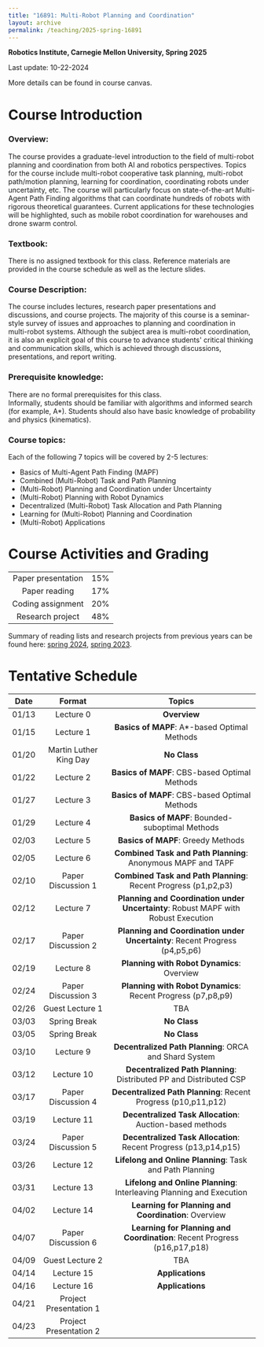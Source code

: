 ```yaml
---
title: "16891: Multi-Robot Planning and Coordination"
layout: archive
permalink: /teaching/2025-spring-16891
---
```

**Robotics Institute, Carnegie Mellon University, Spring 2025**

Last update: 10-22-2024

More details can be found in course canvas.

Course Introduction
======
### Overview:
The course provides a graduate-level introduction to the field of multi-robot planning and coordination from both AI and robotics perspectives. 
Topics for the course include multi-robot cooperative task planning, multi-robot path/motion planning, learning for coordination, coordinating robots under uncertainty, etc. 
The course will particularly focus on state-of-the-art Multi-Agent Path Finding algorithms that can coordinate hundreds of robots with rigorous theoretical guarantees. 
Current applications for these technologies will be highlighted, such as mobile robot coordination for warehouses and drone swarm control. 

### Textbook: 
There is no assigned textbook for this class. Reference materials are provided in the course schedule as well as the lecture slides.

### Course Description: 
The course includes lectures, research paper presentations and discussions, and course projects. 
The majority of this course is a seminar-style survey of issues and approaches to planning and coordination in multi-robot systems. 
Although the subject area is multi-robot coordination, it is also an explicit goal of this course to advance students' critical thinking and communication skills, which is achieved through discussions, presentations, and report writing. 

### Prerequisite knowledge: 
There are no formal prerequisites for this class.  
Informally, students should be familiar with algorithms and informed search (for example, A*). 
Students should also have basic knowledge of probability and physics (kinematics).

### Course topics: 
Each of the following 7 topics will be covered by 2-5 lectures:
- Basics of Multi-Agent Path Finding (MAPF)
- Combined (Multi-Robot) Task and Path Planning
- (Multi-Robot) Planning and Coordination under Uncertainty
- (Multi-Robot) Planning with Robot Dynamics
- Decentralized (Multi-Robot) Task Allocation and Path Planning
- Learning for (Multi-Robot) Planning and Coordination
- (Multi-Robot) Applications

Course Activities and Grading
======


|                    |     |
|:------------------:|:---:|
| Paper presentation | 15% |
|   Paper reading    | 17% |
| Coding assignment  | 20% |
|  Research project  | 48% |

Summary of reading lists and research projects from previous years can be found here: 
[spring 2024](https://jiaoyangli.me/teaching/2024-spring-16891), 
[spring 2023](https://jiaoyangli.me/teaching/2023-spring-16891).

Tentative Schedule
======

| Date  |         Format         |                                       Topics                                       |
|:-----:|:----------------------:|:----------------------------------------------------------------------------------:|
| 01/13 |       Lecture 0        |                                    **Overview**                                    |
| 01/15 |       Lecture 1        |                    **Basics of MAPF**: A*-based Optimal Methods                    |
| 01/20 | Martin Luther King Day |                                    **No Class**                                    |
| 01/22 |       Lecture 2        |                   **Basics of MAPF**: CBS-based Optimal Methods                    |
| 01/27 |       Lecture 3        |                   **Basics of MAPF**: CBS-based Optimal Methods                    |	 
| 01/29 |       Lecture 4        |                   **Basics of MAPF**: Bounded-suboptimal Methods                   |
| 02/03 |       Lecture 5        |                         **Basics of MAPF**: Greedy Methods                         |
| 02/05 |       Lecture 6        |            **Combined Task and Path Planning**: Anonymous MAPF and TAPF            |
| 02/10 |   Paper Discussion 1   |          **Combined Task and Path Planning**: Recent Progress (p1,p2,p3)           |
| 02/12 |       Lecture 7        | **Planning and Coordination under Uncertainty**: Robust MAPF with Robust Execution |
| 02/17 |   Paper Discussion 2   |    **Planning and Coordination under Uncertainty**: Recent Progress (p4,p5,p6)     |
| 02/19 |       Lecture 8        |                     **Planning with Robot Dynamics**: Overview                     |
| 02/24 |   Paper Discussion 3   |            **Planning with Robot Dynamics**: Recent Progress (p7,p8,p9)            |
| 02/26 |    Guest Lecture 1     |                                        TBA                                         |
| 03/03 |      Spring Break      |                                    **No Class**                                    |
| 03/05 |      Spring Break      |                                    **No Class**                                    |
| 03/10 |       Lecture 9        |               **Decentralized Path Planning**: ORCA and Shard System               |
| 03/12 |       Lecture 10       |        **Decentralized Path Planning**: Distributed PP and Distributed CSP         |
| 03/17 |   Paper Discussion 4   |           **Decentralized Path Planning**: Recent Progress (p10,p11,p12)           |
| 03/19 |       Lecture 11       |              **Decentralized Task Allocation**: Auction-based methods              |
| 03/24 |   Paper Discussion 5   |          **Decentralized Task Allocation**: Recent Progress (p13,p14,p15)          |
| 03/26 |       Lecture 12       |              **Lifelong and Online Planning**: Task and Path Planning              |
| 03/31 |       Lecture 13       |       **Lifelong and Online Planning**: Interleaving Planning and Execution        | 
| 04/02 |       Lecture 14       |                **Learning for Planning and Coordination**: Overview                |
| 04/07 |   Paper Discussion 6   |     **Learning for Planning and Coordination**: Recent Progress (p16,p17,p18)      |
| 04/09 |    Guest Lecture 2     |                                        TBA                                         | 
| 04/14 |       Lecture 15       |                                  **Applications**                                  |
| 04/16 |       Lecture 16       |                                  **Applications**                                  |                                           
| 04/21 | Project Presentation 1 |
| 04/23 | Project Presentation 2 |
